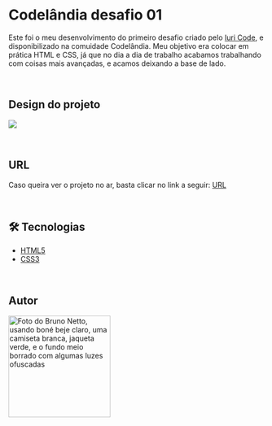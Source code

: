 # Codelândia desafio 01
Este foi o meu desenvolvimento do primeiro desafio criado pelo [Iuri Code](https://github.com/iuricode), e disponibilizado na comuidade Codelândia.
Meu objetivo era colocar em prática HTML e CSS, já que no dia a dia de trabalho acabamos trabalhando com coisas mais avançadas, e acamos deixando a base de lado.

</br>

## Design do projeto

![](https://github.com/nettobruno/codelandia-desafio-01/assets/38847034/88376e68-4f5f-4f47-b55f-ca2e868ae56e)


</br>

## URL

Caso queira ver o projeto no ar, basta clicar no link a seguir: [URL](https://codelandia-desafio-01-nettobruno.vercel.app/)

</br>

## 🛠 Tecnologias

- [HTML5](https://developer.mozilla.org/pt-BR/docs/Web/HTML)
- [CSS3](https://developer.mozilla.org/pt-BR/docs/Web/CSS)

</br>

## Autor

<a href="https://www.linkedin.com/in/bruno-netto-77434b187/">
  <img src="https://avatars.githubusercontent.com/u/38847034?v=4" width="200px" alt="Foto do Bruno Netto, usando boné beje claro, uma camiseta branca, jaqueta verde, e o fundo meio borrado com algumas luzes ofuscadas"/>
</a>

